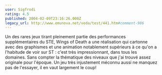 ```yaml
---
user: Sigfrodi
rating: 4.5
published: 2004-02-09T23:16:26.000Z
legacy_url: http://www.emunova.net/veda/test/441.htm#comment-986
---
```

Un des rares jeux tirant pleinement partie des performances supplémentaires du STE, Wings of Death a une réalisation qui cartonne avec des graphismes et une animation notablement supérieurs à ce qu'on a l'habitude de voir sur ST : c'est très impressionnant, dans tous les domaines. Sans compter la thématique des niveaux que j'ai trouvé assez originale pour l'époque. Un jeu très injustement méconnu aussi ne manquez pas de l'essayer, il en vaut largement le coup!